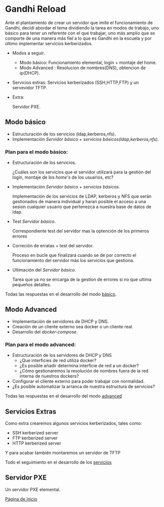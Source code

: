 # Gandhi Reload 

Ante el plantamiento de crear un servidor que imite el funcionamiento de 
Gandhi, decidi abordar el tema dividiendo la tarea en modos de trabajo, uno 
básico para tener un referente con el que trabajar, uno más amplio que
se comporte de una manera más fiel a lo que es Gandhi en la escuela y por
último implementar servicios kerberizados.

- Modos a seguir.

	- Modo básico: Funcionamiento elemental, login + montaje del home.
	- Modo Advanced : Resolucion de nombres(DNS), obtencion de ip(DHCP).

- Servicios extras: Servicios kerberizados (SSH,HTTP,FTP) y un servevidor 
TFTP.

- Extra:

	Servidor PXE.

## Modo básico

- Estructuración de los servicios (ldap,kerberos,nfs).
- Implementación *Servidor básico* + *servicios básicos(ldap,kerberos,nfs)*.

### Plan para el modo básico:

- Estructuración de los servicios.

	¿Cuáles son los servicios que el servidor utilizará para la gestión del
	login, montaje de los *home's* de los usuarios, etc?

- Implementación *Servidor básico* + *servicios básicos*.

	Implementación de los servicios de LDAP, kerberos y NFS que serán 
	gestionados de manera individual y haran posible el acceso a una sesion
	cualquier usuario que pertenezca a nuestra base de datos de ldap.

- Test *Servidor básico*.

	Correspondiente test del servidor mas la optención de los primeros errores

- Correción de erratas + test del servidor.

	Proceso en bucle que finalizará cuando se de por correcto el 
	funcionamiento del servidor más los servicios que gestiona.

- Ultimación del *Servidor básico*.

	Tarea que ya no se encarga de la gestion de errores si no que ultima
	pequeños detalles.

Todas las respuestas en el desarrollo del modo [básico](https://gitlab.com/vladimir-remar/Gandhi.Reload/blob/master/Documentacion/ModoBasico/Desarrollo_modo_basico.md).

## Modo Advanced

- Implementación de servidores de DHCP y DNS.
- Creación de un cliente externo sea docker o un cliente real.
- Desarrollo del *docker-compose*.

### Plan para el modo advanced:

- Estructuración de los servidores de DHCP y DNS
	- ¿Que interficies de red utiliza docker?
	- ¿Es posible añadir determina interficie de red a un docker?
	- ¿Cómo gestionaremos la resolución de nombres fuera de la red interna
	de nuestros dockers?
- Configurar el cliente externo para poder trabajar con normalidad.
- ¿Es posible automatizar la arranca de nuestra estructura de servicios?

Todas las respuestas en el desarrollo del modo [advanced](https://gitlab.com/vladimir-remar/Gandhi.Reload/blob/master/Documentacion/ModoAdvanced/desarrollo_modo_advanced.md)

## Servicios Extras

Como extra crearemos algunos servicios kerberizados, tales como:

- SSH kerberized server
- FTP kerberized server
- HTTP kerberized server

Y para acabar también montaremos un servidor de TFTP

Todo el seguimiento  en el desarrollo de los [servicios](https://gitlab.com/vladimir-remar/Gandhi.Reload/tree/master/Documentacion/ServiciosKerberizados)

## Servidor PXE 

Un servidor PXE elemental. 

[Página de inicio](https://gitlab.com/vladimir-remar/Gandhi.Reload/tree/master)
